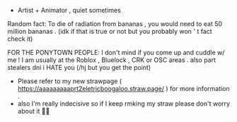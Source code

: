- Artist + Animator , quiet sometimes

Random fact: To die of radiation from bananas , you would need to eat 50 million bananas . (idk if that is true or not but you probably won ' t fact check it)

FOR THE PONYTOWN PEOPLE: I don't mind if you come up and cuddle w/ me !  I am usually at the Roblox , Bluelock , CRK or OSC areas .  also part stealers dni i HATE you (/hj but you get the point)
- Please refer to my new strawpage ( https://aaaaaaaaaprt2eletricboogaloo.straw.page/ ) for more information .
- also I'm really indecisive so if I keep rmking my straw please don't worry about it 🥀🙏

<!---
Anova-Anet/Anova-Anet is a ✨ special ✨ repository because its `README.md` (this file) appears on your GitHub profile.
You can click the Preview link to take a look at your changes.
--->
